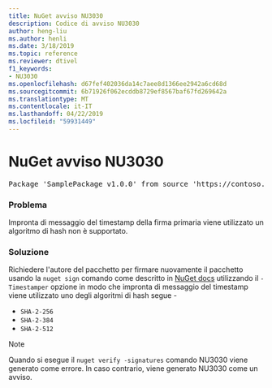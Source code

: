 ```yaml
---
title: NuGet avviso NU3030
description: Codice di avviso NU3030
author: heng-liu
ms.author: henli
ms.date: 3/18/2019
ms.topic: reference
ms.reviewer: dtivel
f1_keywords:
- NU3030
ms.openlocfilehash: d67fef402036da14c7aee8d1366ee2942a6cd68d
ms.sourcegitcommit: 6b71926f062ecddb8729ef8567baf67fd269642a
ms.translationtype: MT
ms.contentlocale: it-IT
ms.lasthandoff: 04/22/2019
ms.locfileid: "59931449"
---
```

# <a name="nuget-warning-nu3030"></a>NuGet avviso NU3030

<pre>Package 'SamplePackage v1.0.0' from source 'https://contoso.com/index.json': The primary signature's timestamp's message imprint uses an unsupported hash algorithm.</pre>

### <a name="issue"></a>Problema

Impronta di messaggio del timestamp della firma primaria viene utilizzato un algoritmo di hash non è supportato.  


### <a name="solution"></a>Soluzione

Richiedere l'autore del pacchetto per firmare nuovamente il pacchetto usando la `nuget sign` comando come descritto in [NuGet docs](https://docs.microsoft.com/en-us/nuget/create-packages/sign-a-package) utilizzando il `-Timestamper` opzione in modo che impronta di messaggio del timestamp viene utilizzato uno degli algoritmi di hash segue -
* `SHA-2-256`
* `SHA-2-384`
* `SHA-2-512`


> [!Note]
> Quando si esegue il `nuget verify -signatures` comando NU3030 viene generato come errore. In caso contrario, viene generato NU3030 come un avviso.